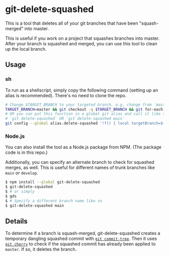 # git-delete-squashed

This is a tool that deletes all of your git branches that have been "squash-merged" into master.

This is useful if you work on a project that squashes branches into master. After your branch is squashed and merged, you can use this tool to clean up the local branch.

## Usage

### sh

To run as a shellscript, simply copy the following command (setting up an alias is recommended). There's no need to clone the repo.

```bash
# Change $TARGET_BRANCH to your targeted branch, e.g. change from `master` to `main` to delete branches squashed into `main`.
TARGET_BRANCH=master && git checkout -q $TARGET_BRANCH && git for-each-ref refs/heads/ "--format=%(refname:short)" | while read branch; do mergeBase=$(git merge-base $TARGET_BRANCH $branch) && [[ $(git cherry $TARGET_BRANCH $(git commit-tree $(git rev-parse $branch\^{tree}) -p $mergeBase -m _)) == "-"* ]] && git branch -D $branch; done
# OR you can put this function in a global git alias and call it like this
# `git delete-squashed` OR `git delete-squashed main`
git config --global alias.delete-squashed '!f() { local targetBranch=${1:-master} && git checkout -q $targetBranch && git branch --merged | grep -v "\*" | xargs -n 1 git branch -d && git for-each-ref refs/heads/ "--format=%(refname:short)" | while read branch; do mergeBase=$(git merge-base $targetBranch $branch) && [[ $(git cherry $targetBranch $(git commit-tree $(git rev-parse $branch^{tree}) -p $mergeBase -m _)) == "-"* ]] && git branch -D $branch; done; }; f'
```

### Node.js

You can also install the tool as a Node.js package from NPM. (The package code is in this repo.)

Additionally, you can specify an alternate branch to check for squashed merges, as well. This is useful for different names of trunk branches like `main` or `develop`.

```bash
$ npm install --global git-delete-squashed
$ git-delete-squashed
$ # or simply
$ gds
$ # Specify a different branch name like so
$ git-delete-squashed main
```

## Details

To determine if a branch is squash-merged, git-delete-squashed creates a temporary dangling squashed commit with [`git commit-tree`](https://git-scm.com/docs/git-commit-tree). Then it uses [`git cherry`](https://git-scm.com/docs/git-cherry) to check if the squashed commit has already been applied to `master`. If so, it deletes the branch.
